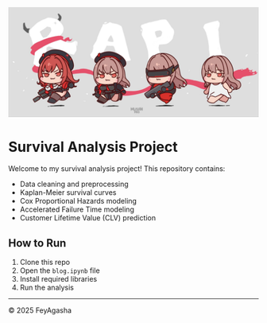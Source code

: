 <p align="center">
  <img src="https://github.com/Fey-Agasha/FeyAgasha.github.io/blob/main/headpicture.jpg" >
</p>

#  Survival Analysis Project

Welcome to my survival analysis project! This repository contains:

-  Data cleaning and preprocessing
-  Kaplan-Meier survival curves
-  Cox Proportional Hazards modeling
-  Accelerated Failure Time modeling
-  Customer Lifetime Value (CLV) prediction

##  How to Run
1. Clone this repo
2. Open the `blog.ipynb` file
3. Install required libraries
4. Run the analysis




---

© 2025 FeyAgasha

